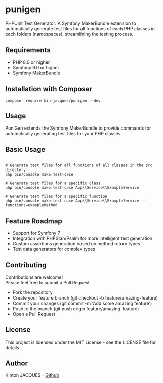 # punigen
PHPUnit Test Generator: A Symfony MakerBundle extension to automatically generate test files for all functions of each PHP classes in each folders (namespaces), streamlining the testing process.

## Requirements

- PHP 8.0 or higher
- Symfony 6.0 or higher
- Symfony MakerBundle

## Installation with Composer
`
composer require kin-jacques/punigen --dev
`

## Usage
PuniGen extends the Symfony MakerBundle to provide commands for automatically generating test files for your PHP classes.

## Basic Usage
```

# Generate test files for all functions of all classes in the src directory  
php bin/console make:test-case

# Generate test files for a specific class
php bin/console make:test-case App\\Service\\ExampleService

# Generate test files for a specific function
php bin/console make:test-case App\\Service\\ExampleService --functions=exampleMethod

```
## Feature Roadmap
- Support for Symfony 7
- Integration with PHPStan/Psalm for more intelligent test generation
- Custom assertions generation based on method return types
- Test data generators for complex types


## Contributing
Contributions are welcome!  
Please feel free to submit a Pull Request.

- Fork the repository
- Create your feature branch (git checkout -b feature/amazing-feature)
- Commit your changes (git commit -m 'Add some amazing feature')
- Push to the branch (git push origin feature/amazing-feature)
- Open a Pull Request

## License
This project is licensed under the MIT License - see the LICENSE file for details.

## Author
Kinton JACQUES - [Github](https://github.com/kin-jacques)
